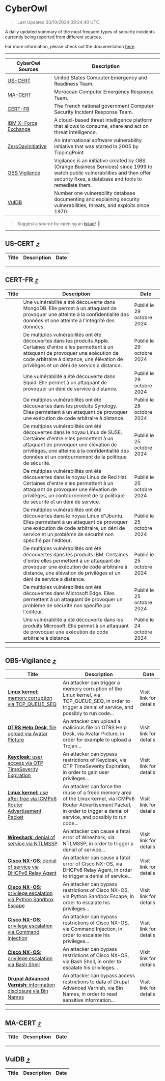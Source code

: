 
 <div id='top'></div>

# CyberOwl

 > Last Updated 30/10/2024 09:24:40 UTC
 
 A daily updated summary of the most frequent types of security incidents currently being reported from different sources.
 
 For more information, please check out the documentation [here](./docs/README.md).
 
 ---
 |CyberOwl Sources|Description|
 |---|---|
 |[US-CERT](#us-cert-arrow_heading_up)|United States Computer Emergency and Readiness Team.|
 |[MA-CERT](#ma-cert-arrow_heading_up)|Moroccan Computer Emergency Response Team.|
 |[CERT-FR](#cert-fr-arrow_heading_up)|The French national government Computer Security Incident Response Team.|
 |[IBM X-Force Exchange](#ibmcloud-arrow_heading_up)|A cloud-based threat intelligence platform that allows to consume, share and act on threat intelligence.|
 |[ZeroDayInitiative](#zerodayinitiative-arrow_heading_up)|An international software vulnerability initiative that was started in 2005 by TippingPoint.|
 |[OBS Vigilance](#obs-vigilance-arrow_heading_up)|Vigilance is an initiative created by OBS (Orange Business Services) since 1999 to watch public vulnerabilities and then offer security fixes, a database and tools to remediate them.|
 |[VulDB](#vuldb-arrow_heading_up)|Number one vulnerability database documenting and explaining security vulnerabilities, threats, and exploits since 1970.|
 
 > Suggest a source by opening an [issue](https://github.com/karimhabush/cyberowl/issues)! :raised_hands:
 ---

## US-CERT [:arrow_heading_up:](#cyberowl)

 |Title|Description|Date|
 |---|---|---|
 
 ---

## CERT-FR [:arrow_heading_up:](#cyberowl)

 |Title|Description|Date|
 |---|---|---|
 |[](https://www.cert.ssi.gouv.fr/avis/CERTFR-2024-AVI-0930/)|Une vulnérabilité a été découverte dans MongoDB. Elle permet à un attaquant de provoquer une atteinte à la confidentialité des données et une atteinte à l'intégrité des données.|Publié le 29 octobre 2024|
 |[](https://www.cert.ssi.gouv.fr/avis/CERTFR-2024-AVI-0929/)|De multiples vulnérabilités ont été découvertes dans les produits Apple. Certaines d'entre elles permettent à un attaquant de provoquer une exécution de code arbitraire à distance, une élévation de privilèges et un déni de service à distance.|Publié le 29 octobre 2024|
 |[](https://www.cert.ssi.gouv.fr/avis/CERTFR-2024-AVI-0928/)|Une vulnérabilité a été découverte dans Squid. Elle permet à un attaquant de provoquer un déni de service à distance.|Publié le 28 octobre 2024|
 |[](https://www.cert.ssi.gouv.fr/avis/CERTFR-2024-AVI-0927/)|De multiples vulnérabilités ont été découvertes dans les produits Synology. Elles permettent à un attaquant de provoquer une exécution de code arbitraire à distance.|Publié le 28 octobre 2024|
 |[](https://www.cert.ssi.gouv.fr/avis/CERTFR-2024-AVI-0926/)|De multiples vulnérabilités ont été découvertes dans le noyau Linux de SUSE. Certaines d'entre elles permettent à un attaquant de provoquer une élévation de privilèges, une atteinte à la confidentialité des données et un contournement de la politique de sécurité.|Publié le 25 octobre 2024|
 |[](https://www.cert.ssi.gouv.fr/avis/CERTFR-2024-AVI-0925/)|De multiples vulnérabilités ont été découvertes dans le noyau Linux de Red Hat. Certaines d'entre elles permettent à un attaquant de provoquer une élévation de privilèges, un contournement de la politique de sécurité et un déni de service.|Publié le 25 octobre 2024|
 |[](https://www.cert.ssi.gouv.fr/avis/CERTFR-2024-AVI-0924/)|De multiples vulnérabilités ont été découvertes dans le noyau Linux d'Ubuntu. Elles permettent à un attaquant de provoquer une exécution de code arbitraire, un déni de service et un problème de sécurité non spécifié par l'éditeur.|Publié le 25 octobre 2024|
 |[](https://www.cert.ssi.gouv.fr/avis/CERTFR-2024-AVI-0923/)|De multiples vulnérabilités ont été découvertes dans les produits IBM. Certaines d'entre elles permettent à un attaquant de provoquer une exécution de code arbitraire à distance, une élévation de privilèges et un déni de service à distance.|Publié le 25 octobre 2024|
 |[](https://www.cert.ssi.gouv.fr/avis/CERTFR-2024-AVI-0922/)|De multiples vulnérabilités ont été découvertes dans Microsoft Edge. Elles permettent à un attaquant de provoquer un problème de sécurité non spécifié par l'éditeur.|Publié le 25 octobre 2024|
 |[](https://www.cert.ssi.gouv.fr/avis/CERTFR-2024-AVI-0921/)|Une vulnérabilité a été découverte dans les produits Microsoft. Elle permet à un attaquant de provoquer une exécution de code arbitraire à distance.|Publié le 24 octobre 2024|
 
 ---

## OBS-Vigilance [:arrow_heading_up:](#cyberowl)

 |Title|Description|Date|
 |---|---|---|
 |[<a href="https://vigilance.fr/vulnerability/Linux-kernel-memory-corruption-via-TCP-QUEUE-SEQ-45042" class="noirorange"><b>Linux kernel</b>: memory corruption via TCP_QUEUE_SEQ</a>](https://vigilance.fr/vulnerability/Linux-kernel-memory-corruption-via-TCP-QUEUE-SEQ-45042)|An attacker can trigger a memory corruption of the Linux kernel, via TCP_QUEUE_SEQ, in order to trigger a denial of service, and possibly to run code...|Visit link for details|
 |[<a href="https://vigilance.fr/vulnerability/OTRS-Help-Desk-file-upload-via-Avatar-Picture-43401" class="noirorange"><b>OTRS Help Desk</b>: file upload via Avatar Picture</a>](https://vigilance.fr/vulnerability/OTRS-Help-Desk-file-upload-via-Avatar-Picture-43401)|An attacker can upload a malicious file on OTRS Help Desk, via Avatar Picture, in order for example to upload a Trojan...|Visit link for details|
 |[<a href="https://vigilance.fr/vulnerability/Keycloak-user-access-via-OTP-TimeSeverity-Expiration-45378" class="noirorange"><b>Keycloak</b>: user access via OTP TimeSeverity Expiration</a>](https://vigilance.fr/vulnerability/Keycloak-user-access-via-OTP-TimeSeverity-Expiration-45378)|An attacker can bypass restrictions of Keycloak, via OTP TimeSeverity Expiration, in order to gain user privileges...|Visit link for details|
 |[<a href="https://vigilance.fr/vulnerability/Linux-kernel-use-after-free-via-ICMPv6-Router-Advertisement-Packet-43399" class="noirorange"><b>Linux kernel</b>: use after free via ICMPv6 Router Advertisement Packet</a>](https://vigilance.fr/vulnerability/Linux-kernel-use-after-free-via-ICMPv6-Router-Advertisement-Packet-43399)|An attacker can force the reuse of a freed memory area of the Linux kernel, via ICMPv6 Router Advertisement Packet, in order to trigger a denial of service, and possibly to run code...|Visit link for details|
 |[<a href="https://vigilance.fr/vulnerability/Wireshark-denial-of-service-via-NTLMSSP-45038" class="noirorange"><b>Wireshark</b>: denial of service via NTLMSSP</a>](https://vigilance.fr/vulnerability/Wireshark-denial-of-service-via-NTLMSSP-45038)|An attacker can cause a fatal error of Wireshark, via NTLMSSP, in order to trigger a denial of service...|Visit link for details|
 |[<a href="https://vigilance.fr/vulnerability/Cisco-NX-OS-denial-of-service-via-DHCPv6-Relay-Agent-45035" class="noirorange"><b>Cisco NX-OS</b>: denial of service via DHCPv6 Relay Agent</a>](https://vigilance.fr/vulnerability/Cisco-NX-OS-denial-of-service-via-DHCPv6-Relay-Agent-45035)|An attacker can cause a fatal error of Cisco NX-OS, via DHCPv6 Relay Agent, in order to trigger a denial of service...|Visit link for details|
 |[<a href="https://vigilance.fr/vulnerability/Cisco-NX-OS-privilege-escalation-via-Python-Sandbox-Escape-45034" class="noirorange"><b>Cisco NX-OS</b>: privilege escalation via Python Sandbox Escape</a>](https://vigilance.fr/vulnerability/Cisco-NX-OS-privilege-escalation-via-Python-Sandbox-Escape-45034)|An attacker can bypass restrictions of Cisco NX-OS, via Python Sandbox Escape, in order to escalate his privileges...|Visit link for details|
 |[<a href="https://vigilance.fr/vulnerability/Cisco-NX-OS-privilege-escalation-via-Command-Injection-45033" class="noirorange"><b>Cisco NX-OS</b>: privilege escalation via Command Injection</a>](https://vigilance.fr/vulnerability/Cisco-NX-OS-privilege-escalation-via-Command-Injection-45033)|An attacker can bypass restrictions of Cisco NX-OS, via Command Injection, in order to escalate his privileges...|Visit link for details|
 |[<a href="https://vigilance.fr/vulnerability/Cisco-NX-OS-privilege-escalation-via-Bash-Shell-45032" class="noirorange"><b>Cisco NX-OS</b>: privilege escalation via Bash Shell</a>](https://vigilance.fr/vulnerability/Cisco-NX-OS-privilege-escalation-via-Bash-Shell-45032)|An attacker can bypass restrictions of Cisco NX-OS, via Bash Shell, in order to escalate his privileges...|Visit link for details|
 |[<a href="https://vigilance.fr/vulnerability/Drupal-Advanced-Varnish-information-disclosure-via-Bin-Names-45031" class="noirorange"><b>Drupal Advanced Varnish</b>: information disclosure via Bin Names</a>](https://vigilance.fr/vulnerability/Drupal-Advanced-Varnish-information-disclosure-via-Bin-Names-45031)|An attacker can bypass access restrictions to data of Drupal Advanced Varnish, via Bin Names, in order to read sensitive information...|Visit link for details|
 
 ---

## MA-CERT [:arrow_heading_up:](#cyberowl)

 |Title|Description|Date|
 |---|---|---|
 
 ---

## VulDB [:arrow_heading_up:](#cyberowl)

 |Title|Description|Date|
 |---|---|---|
 